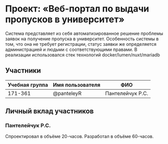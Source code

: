 # Проект: «Веб-портал по выдачи пропусков в университет»

Система представляет из себя автоматизированное решение проблемы заявок на получение пропуска в университет.
Особенность системы в том, что она не требует регистрации, статус заявки же определяется администрацией и людьми с соответствующими правами.
В реализации использовался стек технологий docker/lumen/nuxt/mariadb



## Участники

| Учебная группа | Имя пользователя | ФИО                      |
|----------------|------------------|--------------------------|
| 171-361        | @panteleyR       | Пантелейчук Р.С.              |

## Личный вклад участников

### Пантелейчук Р.С.

Спроектировал в объёме 20-часов. Разработал в объёме 60-часов.
